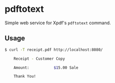 # pdftotext

Simple web service for Xpdf's `pdftotext` command.

## Usage

``` sh
$ curl -T receipt.pdf http://localhost:8080/

    Receipt - Customer Copy

    Amount:           $15.00 Sale

    Thank You!
```
